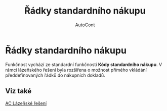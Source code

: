 ﻿---
    title: "Řádky standardního nákupu"
    author: AutoCont
    ms.date: 04/30/2018
    ms.topic: article
    ms.prod: dynamics-nav-2017
    ms.contentlocale: cs-cz
    ms.lasthandoff: 04/30/2018
---

# Řádky standardního nákupu

Funkčnost vychází ze standardní funkčnosti **Kódy standardního nákupu**. V rámci lázeňského řešení byla rozšířena o možnost přímého vkládání předdefinovaných řádků do nákupních dokladů.  

## <a name="see-also"></a>Viz také
[AC Lázeňské řešení](ac-spa-solution.md)
